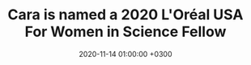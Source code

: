 ---
layout: post
title: Cara is named a 2020 L'Oréal USA For Women in Science Fellow
date: 2020-11-14 01:00:00 +0300
description:  (optional)
img: loreal-FWIS-2020.jpg # Add image post (optional)
tags: [bats, Madagascar, women in science] # add tag
link: https://www.aaas.org/news/loreal-usa-funds-research-and-outreach-activities-five-female-scientists
---